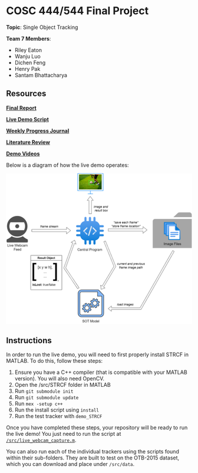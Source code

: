 # COSC 444/544 Final Project

**Topic**: Single Object Tracking

**Team 7 Members**:

- Riley Eaton
- Wanju Luo
- Dichen Feng
- Henry Pak
- Santam Bhattacharya

## Resources

**[Final Report](documentation/final_report/Report_IEEE.pdf)**

**[Live Demo Script](src/live_webcam_capture.m)**

**[Weekly Progress Journal](documentation/progress_journal.md)**

**[Literature Review](documentation/part1/literature_review.pdf)**

**[Demo Videos](documentation/demo_videos)**

Below is a diagram of how the live demo operates:

![Live Demo](documentation/demo_diagram_background.png)

## Instructions

In order to run the live demo, you will need to first properly install STRCF in MATLAB. To do this, follow these steps:

1. Ensure you have a C++ compiler (that is compatible with your MATLAB version). You will also need OpenCV.
2. Open the /src/STRCF folder in MATLAB
3. Run `git submodule init`
4. Run `git submodule update`
5. Run `mex -setup c++`
6. Run the install script using `install`
7. Run the test tracker with `demo_STRCF`

Once you have completed these steps, your repository will be ready to run the live demo! You just need to run the script at [`/src/live_webcam_capture.m`](/src/live_webcam_capture.m).

You can also run each of the individual trackers using the scripts found within their sub-folders. They are built to test on the OTB-2015 dataset, which you can download and place under `/src/data`.
